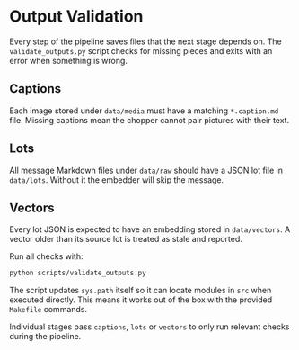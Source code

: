 # Output Validation

Every step of the pipeline saves files that the next stage depends on. The
`validate_outputs.py` script checks for missing pieces and exits with an error
when something is wrong.

## Captions

Each image stored under `data/media` must have a matching `*.caption.md` file.
Missing captions mean the chopper cannot pair pictures with their text.

## Lots

All message Markdown files under `data/raw` should have a JSON lot file in
`data/lots`. Without it the embedder will skip the message.

## Vectors

Every lot JSON is expected to have an embedding stored in `data/vectors`.
A vector older than its source lot is treated as stale and reported.

Run all checks with:

```bash
python scripts/validate_outputs.py
```

The script updates ``sys.path`` itself so it can locate modules in ``src`` when
executed directly.  This means it works out of the box with the provided
``Makefile`` commands.

Individual stages pass `captions`, `lots` or `vectors` to only run relevant
checks during the pipeline.

